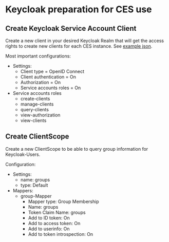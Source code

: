# Keycloak preparation for CES use

## Create Keycloak Service Account Client

Create a new client in your desired Keycloak Realm that will get the access rights to create new clients for each CES 
instance. See [example json](ces-service-account-client-example.json).

Most important configurations:
- Settings:
  - Client type = OpenID Connect
  - Client authentication = On
  - Authorization = On
  - Service accounts roles = On
- Service accounts roles
  - create-clients
  - manage-clients
  - query-clients
  - view-authorization
  - view-clients

## Create ClientScope

Create a new ClientScope to be able to query group information for Keycloak-Users.

Configuration:
- Settings:
  - name: groups
  - type: Default
- Mappers:
  - group-Mapper
    - Mapper type: Group Membership
    - Name: groups
    - Token Claim Name: groups
    - Add to ID token: On
    - Add to access token: On
    - Add to userinfo: On
    - Add to token introspection: On
